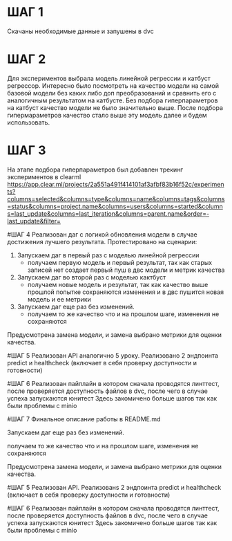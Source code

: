 # ШАГ 1
Скачаны необходимые данные и запушены в dvc

# ШАГ 2
Для экспериментов выбрала модель линейной регрессии и катбуст регрессор. Интересно было посмотреть на качество модели
на самой базовой модели без каких либо доп преобразований и сравнить его с аналогичным результатом на катбусте. Без 
подбора гиперпараметров на катбуст качество модели не было значительно выше. После подбора гипермараметров качество 
стало выше эту модель далее и будем использовать.

# ШАГ 3
На этапе подбора гиперпараметров был добавлен трекинг экспериментов в clearml
https://app.clear.ml/projects/2a551a491f414101af3afbf83b16f52c/experiments?columns=selected&columns=type&columns=name&columns=tags&columns=status&columns=project.name&columns=users&columns=started&columns=last_update&columns=last_iteration&columns=parent.name&order=-last_update&filter=

#ШАГ 4
Реализован даг с логикой обновления модели в случае достижения лучшего результата. 
Протестировано на сценарии:
1. Запускаем даг в первый раз с моделью линейной регрессии
    - получаем первую модель и первый результат, так как старых записей нет создает первый пуш в двс модели и метрик качества
2. Запускаем даг во второй раз с моделью кактбуст
    - получаем новые модель и результат, так как качество выше прошлой попытке сохраняются изменения и в двс пушится новая модель и ее метрики
3. Запускаем даг еще раз без изменений. 
    - получаем то же качество что и на прошлом шаге, изменения не сохраняются

Предусмотрена замена модели, и замена выбрано метрики для оценки качества.

#ШАГ 5
Реализован API аналогично 5 уроку. Реализовано 2 эндпоинта predict и healthcheck (включает в себя проверку доступности и готовности)

#ШАГ 6
Реализован пайплайн в котором сначала проводятся линттест, после проверяется доступность файлов в dvc, после чего в случае успеха запускаются юнитест
Здесь закомичено больше шагов так как были проблемы с minio

#ШАГ 7
Финальное описание работы в README.md

Запускаем даг еще раз без изменений.

получаем то же качество что и на прошлом шаге, изменения не сохраняются

Предусмотрена замена модели, и замена выбрано метрики для оценки качества.

#ШАГ 5
Реализован API. Реализованs 2 эндпоинта predict и healthcheck (включает в себя проверку доступности и готовности)

#ШАГ 6
Реализован пайплайн в котором сначала проводятся линттест, после проверяется доступность файлов в dvc, после чего в случае успеха запускаются юнитест
Здесь закомичено больше шагов так как были проблемы с minio

